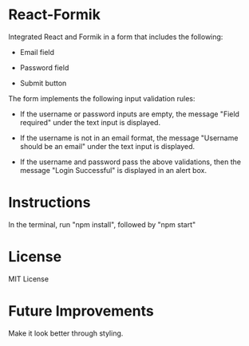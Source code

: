 # React-Formik
Integrated React and Formik in a form that includes the following:

- Email field

- Password field

- Submit button

The form implements the following input validation rules:

- If the username or password inputs are empty, the message "Field required" under the text input is displayed.

- If the username is not in an email format, the message "Username should be an email" under the text input is displayed.

- If the username and password pass the above validations, then the message "Login Successful" is displayed in an alert box.

# Instructions
In the terminal, run "npm install", followed by "npm start"

# License
MIT License

# Future Improvements
Make it look better through styling. 
